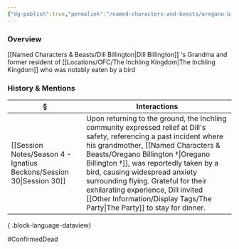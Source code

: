 ```yaml
---
{"dg-publish":true,"permalink":"/named-characters-and-beasts/oregano-billington/","tags":["NPC"],"updated":"2025-06-10T19:10:58.466+01:00"}
---
```



### Overview
[[Named Characters & Beasts/Dill Billington\|Dill Billington]] 's Grandma and former resident of [[Locations/OFC/The Inchling Kingdom\|The Inchling Kingdom]] who was notably eaten by a bird 

### History & Mentions
| §                                                                       | Interactions                                                                                                                                                                                                                                                                                                                                   |
| ----------------------------------------------------------------------- | ---------------------------------------------------------------------------------------------------------------------------------------------------------------------------------------------------------------------------------------------------------------------------------------------------------------------------------------------- |
| [[Session Notes/Season 4 - Ignatius Beckons/Session 30\|Session 30]] | Upon returning to the ground, the Inchling community expressed relief at Dill's safety, referencing a past incident where his grandmother, [[Named Characters & Beasts/Oregano Billington †\|Oregano Billington †]], was reportedly taken by a bird, causing widespread anxiety surrounding flying. Grateful for their exhilarating experience, Dill invited [[Other Information/Display Tags/The Party\|The Party]] to stay for dinner. |

{ .block-language-dataview}

#ConfirmedDead
